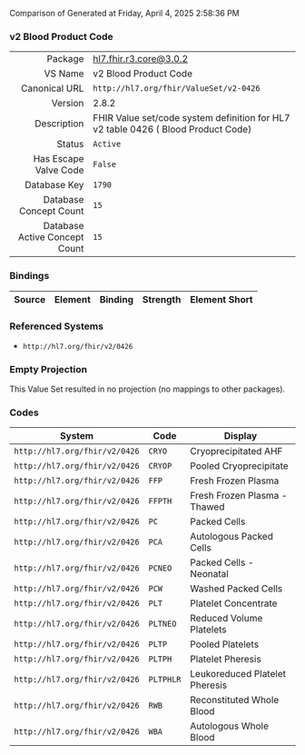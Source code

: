 Comparison of 
Generated at Friday, April 4, 2025 2:58:36 PM

### v2 Blood Product Code

|      |     |
| ---: | --- |
| Package | hl7.fhir.r3.core@3.0.2 |
| VS Name | v2 Blood Product Code |
| Canonical URL | `http://hl7.org/fhir/ValueSet/v2-0426` |
| Version | 2.8.2 |
| Description | FHIR Value set/code system definition for HL7 v2 table 0426 ( Blood Product Code) |
| Status | `Active` |
| Has Escape Valve Code | `False` |
| Database Key | `1790` |
| Database Concept Count | `15` |
| Database Active Concept Count | `15` |
### Bindings

| Source | Element | Binding | Strength | Element Short |
| ------ | ------- | ------- | -------- | ------------- |

### Referenced Systems

* `http://hl7.org/fhir/v2/0426`
### Empty Projection

This Value Set resulted in no projection (no mappings to other packages).

### Codes

| System | Code | Display |
| ------ | ---- | ------- |
| `http://hl7.org/fhir/v2/0426` | `CRYO` | Cryoprecipitated AHF |
| `http://hl7.org/fhir/v2/0426` | `CRYOP` | Pooled Cryoprecipitate |
| `http://hl7.org/fhir/v2/0426` | `FFP` | Fresh Frozen Plasma |
| `http://hl7.org/fhir/v2/0426` | `FFPTH` | Fresh Frozen Plasma - Thawed |
| `http://hl7.org/fhir/v2/0426` | `PC` | Packed Cells |
| `http://hl7.org/fhir/v2/0426` | `PCA` | Autologous Packed Cells |
| `http://hl7.org/fhir/v2/0426` | `PCNEO` | Packed Cells - Neonatal |
| `http://hl7.org/fhir/v2/0426` | `PCW` | Washed Packed Cells |
| `http://hl7.org/fhir/v2/0426` | `PLT` | Platelet Concentrate |
| `http://hl7.org/fhir/v2/0426` | `PLTNEO` | Reduced Volume Platelets |
| `http://hl7.org/fhir/v2/0426` | `PLTP` | Pooled Platelets |
| `http://hl7.org/fhir/v2/0426` | `PLTPH` | Platelet Pheresis |
| `http://hl7.org/fhir/v2/0426` | `PLTPHLR` | Leukoreduced Platelet Pheresis |
| `http://hl7.org/fhir/v2/0426` | `RWB` | Reconstituted Whole Blood |
| `http://hl7.org/fhir/v2/0426` | `WBA` | Autologous Whole Blood |
